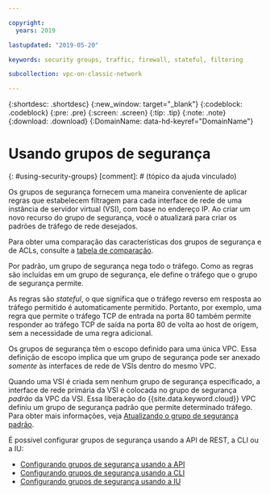 ```yaml
---

copyright:
  years: 2019

lastupdated: "2019-05-20"

keywords: security groups, traffic, firewall, stateful, filtering

subcollection: vpc-on-classic-network

---
```


{:shortdesc: .shortdesc}
{:new_window: target="_blank"}
{:codeblock: .codeblock}
{:pre: .pre}
{:screen: .screen}
{:tip: .tip}
{:note: .note}
{:download: .download}
{:DomainName: data-hd-keyref="DomainName"}

# Usando grupos de segurança
{: #using-security-groups}
[comment]: # (tópico da ajuda vinculado)

Os grupos de segurança fornecem uma maneira conveniente de aplicar regras que estabelecem filtragem para cada interface de rede de uma instância de servidor virtual (VSI), com base no endereço IP. Ao criar um novo recurso do grupo de segurança, você o atualizará para criar os padrões de tráfego de rede desejados.

Para obter uma comparação das características dos grupos de segurança e de ACLs, consulte a [tabela de comparação](/docs/vpc-on-classic-network?topic=vpc-on-classic-network-compare-security-groups-and-access-control-lists).

Por padrão, um grupo de segurança nega todo o tráfego. Como as regras são incluídas em um grupo de segurança, ele define o tráfego que o grupo de segurança permite.

As regras são _stateful_, o que significa que o tráfego reverso em resposta ao tráfego permitido é automaticamente permitido. Portanto, por exemplo, uma regra que permite o tráfego TCP de entrada na porta 80 também permite responder ao tráfego TCP de saída na porta 80 de volta ao host de origem, sem a necessidade de uma regra adicional.

Os grupos de segurança têm o escopo definido para uma única VPC. Essa definição de escopo implica que um grupo de segurança pode ser anexado _somente_ às interfaces de rede de VSIs dentro do mesmo VPC.

Quando uma VSI é criada sem nenhum grupo de segurança especificado, a interface de rede primária da VSI é colocada no grupo de segurança _padrão_ da VPC da VSI. Essa liberação do {{site.data.keyword.cloud}} VPC definiu um grupo de segurança padrão que permite determinado tráfego. Para obter mais informações, veja [Atualizando o grupo de segurança padrão](/docs/vpc-on-classic-network?topic=vpc-on-classic-network-updating-the-default-security-group).

É possível configurar grupos de segurança usando a API de REST, a CLI ou a IU:

* [Configurando grupos de segurança usando a API](/docs/vpc-on-classic-network?topic=vpc-on-classic-network-setting-up-security-groups-using-the-apis)
* [Configurando grupos de segurança usando a CLI](/docs/vpc-on-classic-network?topic=vpc-on-classic-network-setting-up-security-groups-using-the-cli)
* [Configurando grupos de segurança usando a IU](/docs/vpc-on-classic?topic=vpc-on-classic-creating-a-vpc-using-the-ibm-cloud-console#configuring-the-security-group-for-the-instance)
